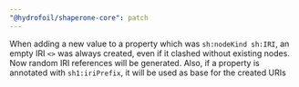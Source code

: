 ```yaml
---
"@hydrofoil/shaperone-core": patch
---
```


When adding a new value to a property which was `sh:nodeKind sh:IRI`, an empty IRI `<>` was always created, even if it clashed without existing nodes. Now random IRI references will be generated.
Also, if a property is annotated with `sh1:iriPrefix`, it will be used as base for the created URIs
